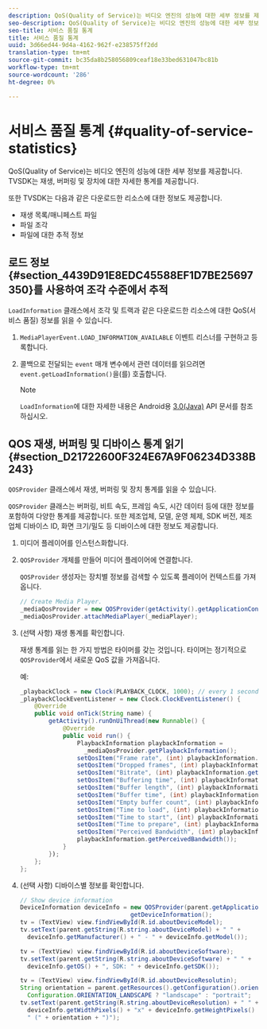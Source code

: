```yaml
---
description: QoS(Quality of Service)는 비디오 엔진의 성능에 대한 세부 정보를 제공합니다. TVSDK는 재생, 버퍼링 및 장치에 대한 자세한 통계를 제공합니다.
seo-description: QoS(Quality of Service)는 비디오 엔진의 성능에 대한 세부 정보를 제공합니다. TVSDK는 재생, 버퍼링 및 장치에 대한 자세한 통계를 제공합니다.
seo-title: 서비스 품질 통계
title: 서비스 품질 통계
uuid: 3d66ed44-9d4a-4162-962f-e238575ff2dd
translation-type: tm+mt
source-git-commit: bc35da8b258056809ceaf18e33bed631047bc81b
workflow-type: tm+mt
source-wordcount: '286'
ht-degree: 0%

---
```



# 서비스 품질 통계 {#quality-of-service-statistics}

QoS(Quality of Service)는 비디오 엔진의 성능에 대한 세부 정보를 제공합니다. TVSDK는 재생, 버퍼링 및 장치에 대한 자세한 통계를 제공합니다.

또한 TVSDK는 다음과 같은 다운로드한 리소스에 대한 정보도 제공합니다.

* 재생 목록/매니페스트 파일
* 파일 조각
* 파일에 대한 추적 정보

## 로드 정보 {#section_4439D91E8EDC45588EF1D7BE25697350}를 사용하여 조각 수준에서 추적

`LoadInformation` 클래스에서 조각 및 트랙과 같은 다운로드한 리소스에 대한 QoS(서비스 품질) 정보를 읽을 수 있습니다.

1. `MediaPlayerEvent.LOAD_INFORMATION_AVAILABLE` 이벤트 리스너를 구현하고 등록합니다.
1. 콜백으로 전달되는 `event` 매개 변수에서 관련 데이터를 읽으려면 `event.getLoadInformation()`을(를) 호출합니다.

   >[!NOTE]
   >
   >`LoadInformation`에 대한 자세한 내용은 Android용 [3.0(Java)](https://help.adobe.com/en_US/primetime/api/psdk/javadoc3.0/index.html) API 문서를 참조하십시오.

## QOS 재생, 버퍼링 및 디바이스 통계 읽기 {#section_D21722600F324E67A9F06234D338B243}

`QOSProvider` 클래스에서 재생, 버퍼링 및 장치 통계를 읽을 수 있습니다.

`QOSProvider` 클래스는 버퍼링, 비트 속도, 프레임 속도, 시간 데이터 등에 대한 정보를 포함하여 다양한 통계를 제공합니다. 또한 제조업체, 모델, 운영 체제, SDK 버전, 제조업체 디바이스 ID, 화면 크기/밀도 등 디바이스에 대한 정보도 제공합니다.

1. 미디어 플레이어를 인스턴스화합니다.
1. `QOSProvider` 개체를 만들어 미디어 플레이어에 연결합니다.

   `QOSProvider` 생성자는 장치별 정보를 검색할 수 있도록 플레이어 컨텍스트를 가져옵니다.

   ```java
   // Create Media Player. 
   _mediaQosProvider = new QOSProvider(getActivity().getApplicationContext()); 
   _mediaQosProvider.attachMediaPlayer(_mediaPlayer);
   ```

1. (선택 사항) 재생 통계를 확인합니다.

   재생 통계를 읽는 한 가지 방법은 타이머를 갖는 것입니다. 타이머는 정기적으로 `QOSProvider`에서 새로운 QoS 값을 가져옵니다.

   예:

   ```java
   _playbackClock = new Clock(PLAYBACK_CLOCK, 1000); // every 1 second 
   _playbackClockEventListener = new Clock.ClockEventListener() { 
       @Override 
       public void onTick(String name) { 
           getActivity().runOnUiThread(new Runnable() { 
               @Override 
               public void run() { 
                   PlaybackInformation playbackInformation =  
                     _mediaQosProvider.getPlaybackInformation();  
                   setQosItem("Frame rate", (int) playbackInformation.getFrameRate());  
                   setQosItem("Dropped frames", (int) playbackInformation.getDroppedFrameCount()); 
                   setQosItem("Bitrate", (int) playbackInformation.getBitrate()); 
                   setQosItem("Buffering time", (int) playbackInformation.getBufferingTime());  
                   setQosItem("Buffer length", (int) playbackInformation.getBufferLength());  
                   setQosItem("Buffer time", (int) playbackInformation.getBufferTime());  
                   setQosItem("Empty buffer count", (int) playbackInformation.getEmptyBufferCount());  
                   setQosItem("Time to load", (int) playbackInformation.getTimeToLoad());  
                   setQosItem("Time to start", (int) playbackInformation.getTimeToStart()); 
                   setQosItem("Time to prepare", (int) playbackInformation.getTimeToPrepare()); 
                   setQosItem("Perceived Bandwidth", (int) playbackInformation.getPerceivedBandwidth());   
                   playbackInformation.getPerceivedBandwidth()); 
               } 
           }); 
       }; 
   }; 
   ```

1. (선택 사항) 디바이스별 정보를 확인합니다.

   ```java
   // Show device information 
   DeviceInformation deviceInfo = new QOSProvider(parent.getApplicationContext()). 
                                  getDeviceInformation(); 
   tv = (TextView) view.findViewById(R.id.aboutDeviceModel); 
   tv.setText(parent.getString(R.string.aboutDeviceModel) + " " +  
     deviceInfo.getManufacturer() + " - " + deviceInfo.getModel()); 
   
   tv = (TextView) view.findViewById(R.id.aboutDeviceSoftware); 
   tv.setText(parent.getString(R.string.aboutDeviceSoftware) + " " +  
     deviceInfo.getOS() + ", SDK: " + deviceInfo.getSDK()); 
   
   tv = (TextView) view.findViewById(R.id.aboutDeviceResolutin); 
   String orientation = parent.getResources().getConfiguration().orientation ==  
     Configuration.ORIENTATION_LANDSCAPE ? "landscape" : "portrait"; 
   tv.setText(parent.getString(R.string.aboutDeviceResolution) + " " +  
     deviceInfo.getWidthPixels() + "x" + deviceInfo.getHeightPixels() +  
     " (" + orientation + ")"); 
   ```

